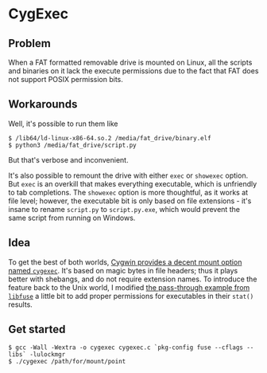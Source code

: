# CygExec

## Problem
When a FAT formatted removable drive is mounted on Linux, all the scripts and binaries on it lack the execute permissions due to the fact that FAT does not support POSIX permission bits.

## Workarounds
Well, it's possible to run them like

    $ /lib64/ld-linux-x86-64.so.2 /media/fat_drive/binary.elf
    $ python3 /media/fat_drive/script.py

But that's verbose and inconvenient.

It's also possible to remount the drive with either `exec` or `showexec` option.
But `exec` is an overkill that makes everything executable, which is unfriendly to tab completions.
The `showexec` option is more thoughtful, as it works at file level; however, the executable bit is only based on file extensions - it's insane to rename `script.py` to `script.py.exe`, which would prevent the same script from running on Windows.

## Idea
To get the best of both worlds, [Cygwin provides a decent mount option named `cygexec`](https://cygwin.com/cygwin-ug-net/using.html#mount-table). It's based on magic bytes in file headers; thus it plays better with shebangs, and do not require extension names. To introduce the feature back to the Unix world, I modified [the pass-through example from `libfuse`](https://github.com/libfuse/libfuse/blob/fuse-2_9_bugfix/example/fusexmp_fh.c) a little bit to add proper permissions for executables in their `stat()` results.

## Get started

    $ gcc -Wall -Wextra -o cygexec cygexec.c `pkg-config fuse --cflags --libs` -lulockmgr
    $ ./cygexec /path/for/mount/point
